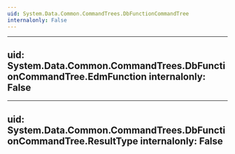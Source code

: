 ```yaml
---
uid: System.Data.Common.CommandTrees.DbFunctionCommandTree
internalonly: False
---
```


---
uid: System.Data.Common.CommandTrees.DbFunctionCommandTree.EdmFunction
internalonly: False
---

---
uid: System.Data.Common.CommandTrees.DbFunctionCommandTree.ResultType
internalonly: False
---
